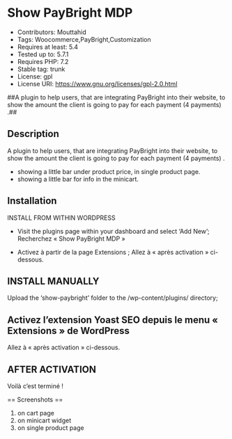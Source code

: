 # Show PayBright MDP #
* Contributors: Mouttahid
* Tags: Woocommerce,PayBright,Customization
* Requires at least: 5.4
* Tested up to: 5.7.1
* Requires PHP: 7.2
* Stable tag: trunk
* License: gpl
* License URI: https://www.gnu.org/licenses/gpl-2.0.html

##A plugin to help users, that are integrating PayBright into their website, to show the amount the client is going to pay for each payment (4 payments) .##
 

## Description ##
A plugin to help users, that are integrating PayBright into their website, to show the amount the client is going to pay for each payment (4 payments) .
* showing a little bar under product price, in single product page.
* showing a little bar for info in the minicart.

## Installation ##
INSTALL FROM WITHIN WORDPRESS

* Visit the plugins page within your dashboard and select ‘Add New’;
Recherchez « Show PayBright MDP »

* Activez à partir de la page Extensions ;
Allez à « après activation » ci-dessous.

## INSTALL MANUALLY ##
Upload the ‘show-paybright’ folder to the /wp-content/plugins/ directory;

## Activez l’extension Yoast SEO depuis le menu « Extensions » de WordPress ##
Allez à « après activation » ci-dessous.

## AFTER ACTIVATION ##
Voilà c’est terminé !

== Screenshots ==
1. on cart page
1. on minicart widget
1. on single product page
